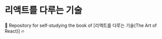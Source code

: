 
# 리액트를 다루는 기술

:book:
Repository for self-studying the book of [리액트를 다루는 기술(The Art of React)] :fire:


